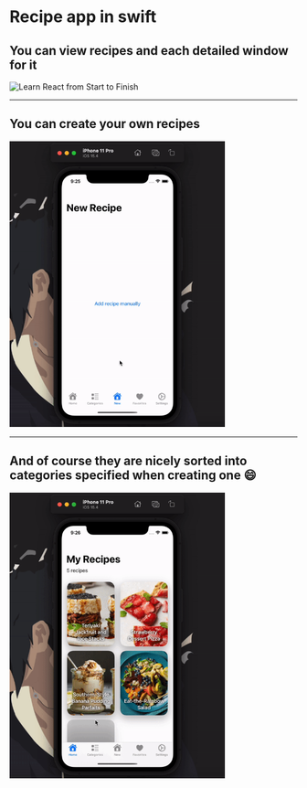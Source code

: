 # Recipe app in swift

## You can view recipes and each detailed window for it

<img
    alt="Learn React from Start to Finish"
    src="./images/home.gif"
    height="500"
  />

---

## You can create your own recipes

<img
    alt="Learn React from Start to Finish"
    src="./images/addrecipe.gif"
    height="500"
/>

---

## And of course they are nicely sorted into categories specified when creating one 😄

<img
    alt="Learn React from Start to Finish"
    src="./images/categories.gif"
    height="500"
/>
